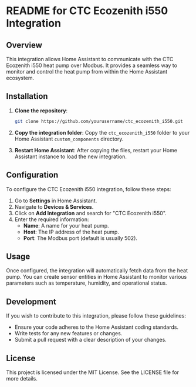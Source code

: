 # README for CTC Ecozenith i550 Integration

## Overview

This integration allows Home Assistant to communicate with the CTC Ecozenith i550 heat pump over Modbus. It provides a seamless way to monitor and control the heat pump from within the Home Assistant ecosystem.

## Installation

1. **Clone the repository**:
   ```bash
   git clone https://github.com/yourusername/ctc_ecozenith_i550.git
   ```

2. **Copy the integration folder**:
   Copy the `ctc_ecozenith_i550` folder to your Home Assistant `custom_components` directory.

3. **Restart Home Assistant**:
   After copying the files, restart your Home Assistant instance to load the new integration.

## Configuration

To configure the CTC Ecozenith i550 integration, follow these steps:

1. Go to **Settings** in Home Assistant.
2. Navigate to **Devices & Services**.
3. Click on **Add Integration** and search for "CTC Ecozenith i550".
4. Enter the required information:
   - **Name**: A name for your heat pump.
   - **Host**: The IP address of the heat pump.
   - **Port**: The Modbus port (default is usually 502).

## Usage

Once configured, the integration will automatically fetch data from the heat pump. You can create sensor entities in Home Assistant to monitor various parameters such as temperature, humidity, and operational status.

## Development

If you wish to contribute to this integration, please follow these guidelines:

- Ensure your code adheres to the Home Assistant coding standards.
- Write tests for any new features or changes.
- Submit a pull request with a clear description of your changes.

## License

This project is licensed under the MIT License. See the LICENSE file for more details.